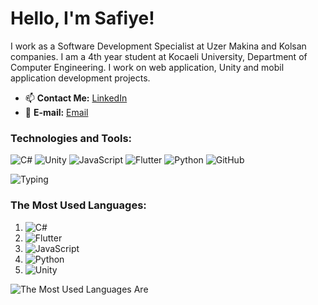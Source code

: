 # Hello, I'm Safiye!  
I work as a Software Development Specialist at Uzer Makina and Kolsan companies. I am a 4th year student at Kocaeli University, Department of Computer Engineering.
I work on web application, Unity and mobil application development projects. 


- 📫 **Contact Me:** [LinkedIn](https://www.linkedin.com/in/safiye-kaytan-917025225/)
- 📧 **E-mail:** [Email](safiyekytn@gmail.com)

### Technologies and Tools:
![C#](https://img.shields.io/badge/-C%23-239120?style=flat&logo=c-sharp&logoColor=white)
![Unity](https://img.shields.io/badge/-Unity-000000?style=flat&logo=unity&logoColor=white)
![JavaScript](https://img.shields.io/badge/-JavaScript-F7DF1E?style=flat&logo=javascript&logoColor=black)
![Flutter](https://img.shields.io/badge/-Flutter-02569B?style=flat&logo=flutter&logoColor=white)
![Python](https://img.shields.io/badge/-Python-3776AB?style=flat&logo=python&logoColor=white)
![GitHub](https://img.shields.io/badge/-GitHub-181717?style=flat&logo=github&logoColor=white)

![Typing](https://readme-typing-svg.herokuapp.com?color=%2336BCF7&size=24&lines=Merhaba!+Hoş+Geldiniz.;Flutter%2C+.NET%2C+Unity%2C+Python+Geliştiricisi;Yazılım+ve+Teknoloji;Projelerime+Göz+Atmayı+Unutmayın!)

### The Most Used Languages:
1. ![C#](https://img.shields.io/badge/-C%23-239120?style=flat&logo=c-sharp&logoColor=white)
2. ![Flutter](https://img.shields.io/badge/-Flutter-02569B?style=flat&logo=flutter&logoColor=white)
3. ![JavaScript](https://img.shields.io/badge/-JavaScript-F7DF1E?style=flat&logo=javascript&logoColor=black)
4. ![Python](https://img.shields.io/badge/-Python-3776AB?style=flat&logo=python&logoColor=white)
5. ![Unity](https://img.shields.io/badge/-Unity-000000?style=flat&logo=unity&logoColor=white)

![The Most Used Languages Are](https://github-readme-stats.vercel.app/api/top-langs/?username=safiye&layout=compact&theme=radical)


